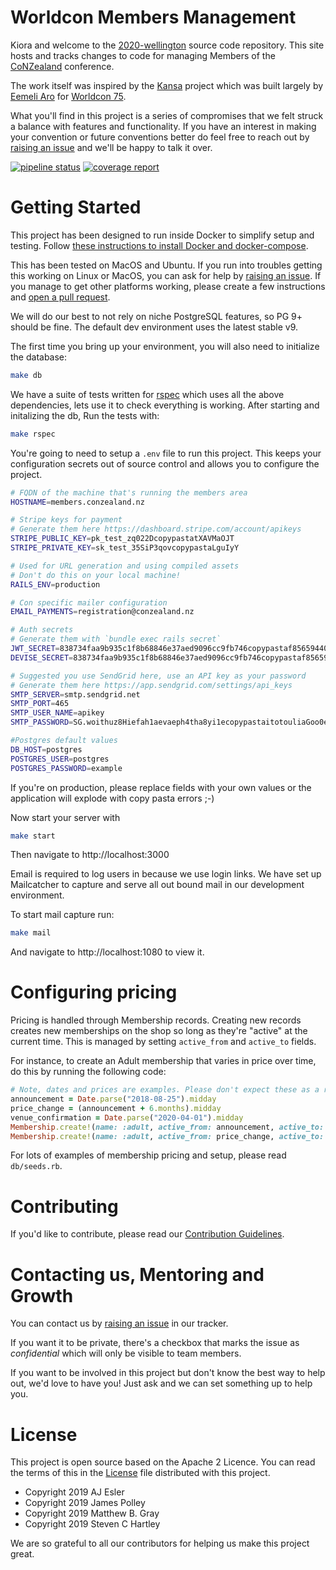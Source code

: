 # Worldcon Members Management

Kiora and welcome to the [2020-wellington](https://gitlab.com/worldcon/2020-wellington) source code repository. This
site hosts and tracks changes to code for managing Members of the [CoNZealand](https://conzealand.nz/) conference.

The work itself was inspired by the [Kansa](https://github.com/maailma/kansa) project which was built largely by [Eemeli
Aro](https://github.com/eemeli) for [Worldcon 75](https://www.worldcon.fi/).

What you'll find in this project is a series of compromises that we felt struck a balance with features and
functionality. If you have an interest in making your convention or future conventions better do feel free to reach out
by [raising an issue](https://gitlab.com/worldcon/2020-wellington/issues/new) and we'll be happy to talk it over.

[![pipeline status](https://gitlab.com/worldcon/2020-wellington/badges/master/pipeline.svg)](https://gitlab.com/worldcon/2020-wellington/commits/master)
[![coverage report](https://gitlab.com/worldcon/2020-wellington/badges/master/coverage.svg)](https://gitlab.com/worldcon/2020-wellington/commits/master)

# Getting Started

This project has been designed to run inside Docker to simplify setup and testing. Follow [these instructions to install Docker and
docker-compose](https://docs.docker.com/compose/install/).

This has been tested on MacOS and Ubuntu. If you run into troubles getting this working on Linux or MacOS, you can ask
for help by [raising an issue](https://gitlab.com/worldcon/2020-wellington/issues/new). If you manage to get other
platforms working, please create a few instructions and [open a pull
request](https://gitlab.com/worldcon/2020-wellington/merge_requests/new).

We will do our best to not rely on niche PostgreSQL features, so PG 9+ should be fine. The default dev environment uses the latest stable v9.

The first time you bring up your environment, you will also need to initialize the database:

```sh
make db
```

We have a suite of tests written for [rspec](http://rspec.info/) which uses all the above dependencies, lets use it to
check everything is working. After starting and initalizing the db, Run the tests with:

```sh
make rspec
```

You're going to need to setup a `.env` file to run this project. This keeps your configuration secrets out of source
control and allows you to configure the project.

```sh
# FQDN of the machine that's running the members area
HOSTNAME=members.conzealand.nz

# Stripe keys for payment
# Generate them here https://dashboard.stripe.com/account/apikeys
STRIPE_PUBLIC_KEY=pk_test_zq022DcopypastatXAVMaOJT
STRIPE_PRIVATE_KEY=sk_test_35SiP3qovcopypastaLguIyY

# Used for URL generation and using compiled assets
# Don't do this on your local machine!
RAILS_ENV=production

# Con specific mailer configuration
EMAIL_PAYMENTS=registration@conzealand.nz

# Auth secrets
# Generate them with `bundle exec rails secret`
JWT_SECRET=838734faa9b935c1f8b68846e37aed9096cc9fb746copypastaf856594409a11b1086535e468edb2e5bbc18482b386b6264ada38703dcdefd94a291ab5a95eb5
DEVISE_SECRET=838734faa9b935c1f8b68846e37aed9096cc9fb746copypastaf856594409a11b1086535e468edb2e5bbc18482b386b6264ada38703dcdefd94a291ab5a95eb5

# Suggested you use SendGrid here, use an API key as your password
# Generate them here https://app.sendgrid.com/settings/api_keys
SMTP_SERVER=smtp.sendgrid.net
SMTP_PORT=465
SMTP_USER_NAME=apikey
SMTP_PASSWORD=SG.woithuz8Hiefah1aevaeph4tha8yi1ecopypastaitotouliaGoo0eey7te9hiuF9h

#Postgres default values
DB_HOST=postgres
POSTGRES_USER=postgres
POSTGRES_PASSWORD=example
```

If you're on production, please replace fields with your own values or the application will explode with copy pasta
errors ;-)

Now start your server with

```bash
make start
```

Then navigate to http://localhost:3000

Email is required to log users in because we use login links. We have set up Mailcatcher to capture and serve all out
bound mail in our development environment.

To start mail capture run:

```sh
make mail
```

And navigate to http://localhost:1080 to view it.

# Configuring pricing

Pricing is handled through Membership records. Creating new records creates new memberships on the shop so long as
they're "active" at the current time. This is managed by setting `active_from` and `active_to` fields.

For instance, to create an Adult membership that varies in price over time, do this by running the following code:

```ruby
# Note, dates and prices are examples. Please don't expect these as a reflection on real dates/prices.
announcement = Date.parse("2018-08-25").midday
price_change = (announcement + 6.months).midday
venue_confirmation = Date.parse("2020-04-01").midday
Membership.create!(name: :adult, active_from: announcement, active_to: price_change price: 400_00)
Membership.create!(name: :adult, active_from: price_change, active_to: venue_confirmation price: 450_00)
```

For lots of examples of membership pricing and setup, please read `db/seeds.rb`.

# Contributing

If you'd like to contribute, please read our [Contribution Guidelines](CONTRIBUTING.md).

# Contacting us, Mentoring and Growth

You can contact us by [raising an issue](https://gitlab.com/worldcon/2020-wellington/issues/new) in our tracker.

If you want it to be private, there's a checkbox that marks the issue as *confidential* which will only be visible to
team members.

If you want to be involved in this project but don't know the best way to help out, we'd love to have you! Just ask and
we can set something up to help you.

# License

This project is open source based on the Apache 2 Licence. You can read the terms of this in the [License](LICENSE)
file distributed with this project.

- Copyright 2019 AJ Esler
- Copyright 2019 James Polley
- Copyright 2019 Matthew B. Gray
- Copyright 2019 Steven C Hartley

We are so grateful to all our contributors for helping us make this project great.
